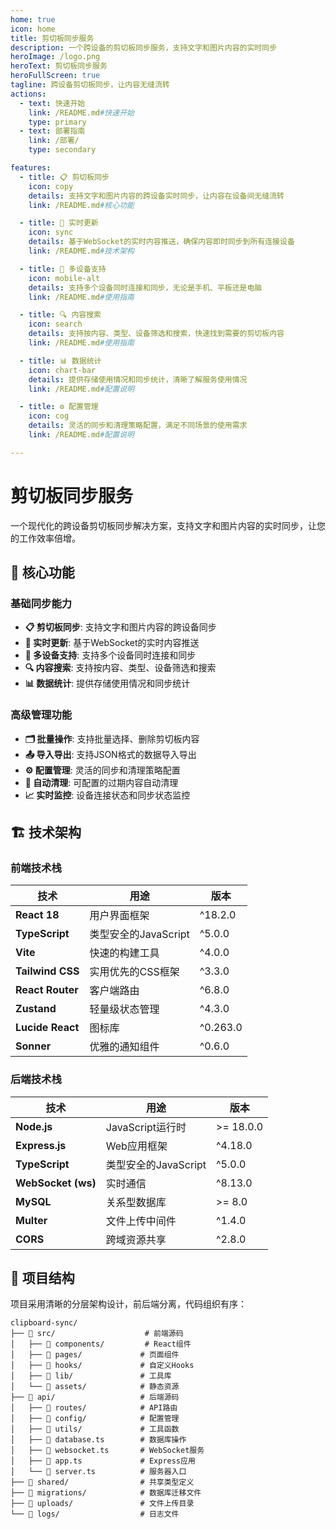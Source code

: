 ```yaml
---
home: true
icon: home
title: 剪切板同步服务
description: 一个跨设备的剪切板同步服务，支持文字和图片内容的实时同步
heroImage: /logo.png
heroText: 剪切板同步服务
heroFullScreen: true
tagline: 跨设备剪切板同步，让内容无缝流转
actions:
  - text: 快速开始
    link: /README.md#快速开始
    type: primary
  - text: 部署指南
    link: /部署/
    type: secondary

features:
  - title: 📋 剪切板同步
    icon: copy
    details: 支持文字和图片内容的跨设备实时同步，让内容在设备间无缝流转
    link: /README.md#核心功能

  - title: 🔄 实时更新
    icon: sync
    details: 基于WebSocket的实时内容推送，确保内容即时同步到所有连接设备
    link: /README.md#技术架构

  - title: 📱 多设备支持
    icon: mobile-alt
    details: 支持多个设备同时连接和同步，无论是手机、平板还是电脑
    link: /README.md#使用指南

  - title: 🔍 内容搜索
    icon: search
    details: 支持按内容、类型、设备筛选和搜索，快速找到需要的剪切板内容
    link: /README.md#使用指南

  - title: 📊 数据统计
    icon: chart-bar
    details: 提供存储使用情况和同步统计，清晰了解服务使用情况
    link: /README.md#配置说明

  - title: ⚙️ 配置管理
    icon: cog
    details: 灵活的同步和清理策略配置，满足不同场景的使用需求
    link: /README.md#配置说明

---
```


# 剪切板同步服务

一个现代化的跨设备剪切板同步解决方案，支持文字和图片内容的实时同步，让您的工作效率倍增。

## 🎯 核心功能

### 基础同步能力
- **📋 剪切板同步**: 支持文字和图片内容的跨设备同步
- **🔄 实时更新**: 基于WebSocket的实时内容推送
- **📱 多设备支持**: 支持多个设备同时连接和同步
- **🔍 内容搜索**: 支持按内容、类型、设备筛选和搜索
- **📊 数据统计**: 提供存储使用情况和同步统计

### 高级管理功能
- **🗂️ 批量操作**: 支持批量选择、删除剪切板内容
- **📤 导入导出**: 支持JSON格式的数据导入导出
- **⚙️ 配置管理**: 灵活的同步和清理策略配置
- **🧹 自动清理**: 可配置的过期内容自动清理
- **📈 实时监控**: 设备连接状态和同步状态监控

## 🏗️ 技术架构

### 前端技术栈
| 技术 | 用途 | 版本 |
|---|---|---|
| **React 18** | 用户界面框架 | ^18.2.0 |
| **TypeScript** | 类型安全的JavaScript | ^5.0.0 |
| **Vite** | 快速的构建工具 | ^4.0.0 |
| **Tailwind CSS** | 实用优先的CSS框架 | ^3.3.0 |
| **React Router** | 客户端路由 | ^6.8.0 |
| **Zustand** | 轻量级状态管理 | ^4.3.0 |
| **Lucide React** | 图标库 | ^0.263.0 |
| **Sonner** | 优雅的通知组件 | ^0.6.0 |

### 后端技术栈
| 技术 | 用途 | 版本 |
|---|---|---|
| **Node.js** | JavaScript运行时 | >= 18.0.0 |
| **Express.js** | Web应用框架 | ^4.18.0 |
| **TypeScript** | 类型安全的JavaScript | ^5.0.0 |
| **WebSocket (ws)** | 实时通信 | ^8.13.0 |
| **MySQL** | 关系型数据库 | >= 8.0 |
| **Multer** | 文件上传中间件 | ^1.4.0 |
| **CORS** | 跨域资源共享 | ^2.8.0 |

## 📁 项目结构

项目采用清晰的分层架构设计，前后端分离，代码组织有序：

```
clipboard-sync/
├── 📁 src/                    # 前端源码
│   ├── 📁 components/         # React组件
│   ├── 📁 pages/             # 页面组件
│   ├── 📁 hooks/             # 自定义Hooks
│   ├── 📁 lib/               # 工具库
│   └── 📁 assets/            # 静态资源
├── 📁 api/                   # 后端源码
│   ├── 📁 routes/            # API路由
│   ├── 📁 config/            # 配置管理
│   ├── 📁 utils/             # 工具函数
│   ├── 📄 database.ts        # 数据库操作
│   ├── 📄 websocket.ts       # WebSocket服务
│   ├── 📄 app.ts             # Express应用
│   └── 📄 server.ts          # 服务器入口
├── 📁 shared/                # 共享类型定义
├── 📁 migrations/            # 数据库迁移文件
├── 📁 uploads/               # 文件上传目录
└── 📁 logs/                  # 日志文件
```